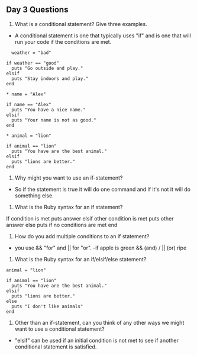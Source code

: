 ## Day 3 Questions

1. What is a conditional statement? Give three examples.

* A conditional statement is one that typically uses "if" and is one that will run your code if the conditions are met.
```
  weather = "bad"

if weather == "good"
  puts "Go outside and play."
elsif
  puts "Stay indoors and play."
end
```
```
* name = "Alex"

if name == "Alex"
  puts "You have a nice name."
elsif
  puts "Your name is not as good."
end

* animal = "lion"

if animal == "lion"
  puts "You have are the best animal."
elsif
  puts "lions are better."
end
```

1. Why might you want to use an if-statement?

* So if the statement is true it will do one command and if it's not it will do something else.

1. What is the Ruby syntax for an if statement?

If condition is met
  puts answer
elsif other condition is met
  puts other answer
else
  puts if no conditions are met
end

1. How do you add multiple conditions to an if statement?

* you use && "for" and || for "or".
  -if apple is green && (and) / || (or) ripe

1. What is the Ruby syntax for an if/elsif/else statement?
```
animal = "lion"

if animal == "lion"
  puts "You have are the best animal."
elsif
  puts "lions are better."
else
  puts "I don't like animals"
end
```
1. Other than an if-statement, can you think of any other ways we might want to use a conditional statement?
* "elsif" can be used  if an initial condition is not met to see if another conditional statement is satisfied.
